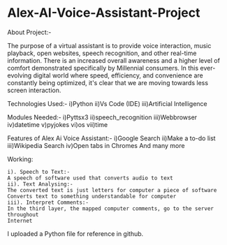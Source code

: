 # Alex-AI-Voice-Assistant-Project

About Project:- 

The purpose of a virtual assistant is to provide voice interaction, music playback, open websites, speech recognition, and other real-time information. There is an increased overall awareness and a higher level of comfort demonstrated specifically by Millennial consumers. In this ever-evolving digital world where speed, efficiency, and convenience are constantly being optimized, it's clear that we are moving towards less screen interaction.

Technologies Used:- 
i)Python 
ii)Vs Code (IDE) 
iii)Artificial Intelligence

Modules Needed:- 
i)Pyttsx3
ii)speech_recognition
iii)Webbrowser
iv)datetime
v)pyjokes
vi)os
vii)time

Features of Alex Ai Voice Assistant:-
i)Google Search 
ii)Make a to-do list 
iii)Wikipedia Search 
iv)Open tabs in Chromes 
And many more 

Working: 

	i). Speech to Text:- 
	A speech of software used that converts audio to text 
	ii). Text Analysing:- 
	The converted text is just letters for computer a piece of software 
	Converts text to something understandable for computer 
	iii). Interpret Comments:- 
	In the third layer, the mapped computer comments, go to the server throughout 
	Internet

I uploaded a Python file for reference in github. 
